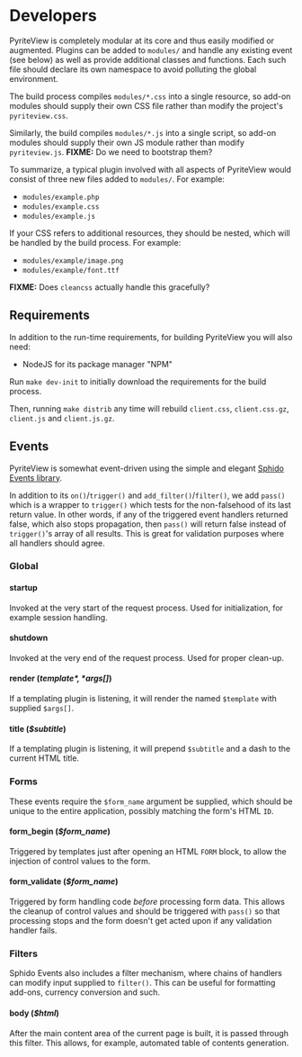 # Developers

PyriteView is completely modular at its core and thus easily modified or augmented.  Plugins can be added to `modules/` and handle any existing event (see below) as well as provide additional classes and functions.  Each such file should declare its own namespace to avoid polluting the global environment.

The build process compiles `modules/*.css` into a single resource, so add-on modules should supply their own CSS file rather than modify the project's `pyriteview.css`.

Similarly, the build compiles `modules/*.js` into a single script, so add-on modules should supply their own JS module rather than modify `pyriteview.js`. **FIXME:** Do we need to bootstrap them?

To summarize, a typical plugin involved with all aspects of PyriteView would consist of three new files added to `modules/`.  For example:

* `modules/example.php`
* `modules/example.css`
* `modules/example.js`

If your CSS refers to additional resources, they should be nested, which will be handled by the build process.  For example:

* `modules/example/image.png`
* `modules/example/font.ttf`

**FIXME:** Does `cleancss` actually handle this gracefully?

## Requirements

In addition to the run-time requirements, for building PyriteView you will also need:

* NodeJS for its package manager "NPM"

Run `make dev-init` to initially download the requirements for the build process.

Then, running `make distrib` any time will rebuild `client.css`, `client.css.gz`, `client.js` and `client.js.gz`.

## Events

PyriteView is somewhat event-driven using the simple and elegant [Sphido Events library](https://github.com/sphido/events).

In addition to its `on()`/`trigger()` and `add_filter()`/`filter()`, we add `pass()` which is a wrapper to `trigger()` which tests for the non-falsehood of its last return value.  In other words, if any of the triggered event handlers returned false, which also stops propagation, then `pass()` will return false instead of `trigger()`'s array of all results.  This is great for validation purposes where all handlers should agree.

### Global

#### startup

Invoked at the very start of the request process.  Used for initialization, for example session handling.

#### shutdown

Invoked at the very end of the request process.  Used for proper clean-up.

#### render (*$template*, *$args[]*)

If a templating plugin is listening, it will render the named `$template` with supplied `$args[]`.

#### title (*$subtitle*)

If a templating plugin is listening, it will prepend `$subtitle` and a dash to the current HTML title.

### Forms

These events require the `$form_name` argument be supplied, which should be unique to the entire application, possibly matching the form's HTML `ID`.

#### form_begin (*$form_name*)

Triggered by templates just after opening an HTML `FORM` block, to allow the injection of control values to the form.

#### form_validate (*$form_name*)

Triggered by form handling code *before* processing form data.  This allows the cleanup of control values and should be triggered with `pass()` so that processing stops and the form doesn't get acted upon if any validation handler fails.

### Filters

Sphido Events also includes a filter mechanism, where chains of handlers can modify input supplied to `filter()`.  This can be useful for formatting add-ons, currency conversion and such.

#### body (*$html*)

After the main content area of the current page is built, it is passed through this filter.  This allows, for example, automated table of contents generation.
